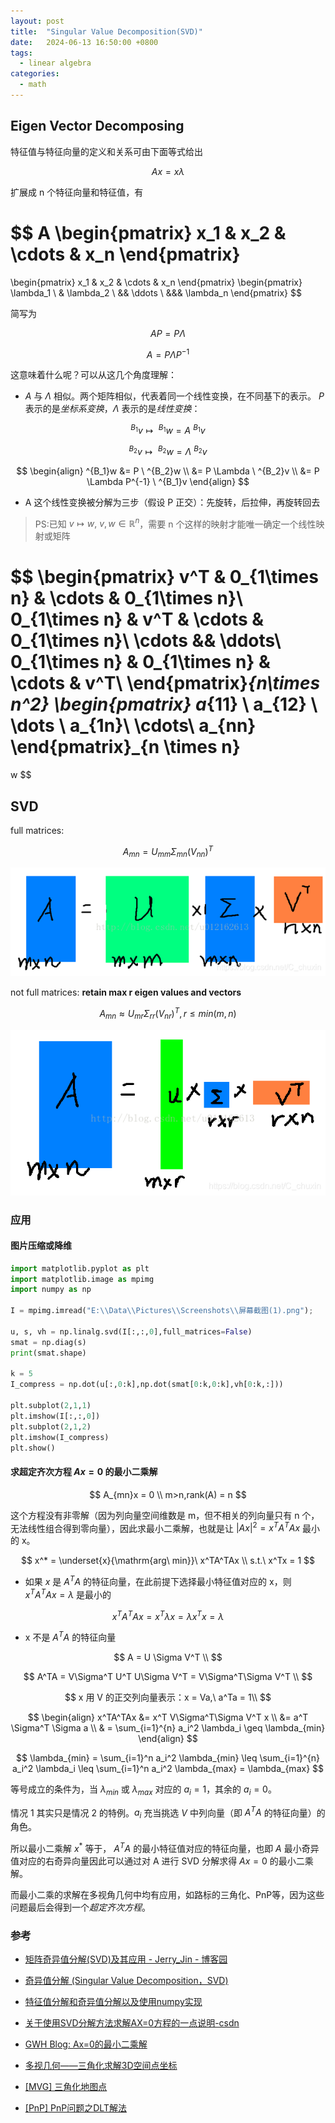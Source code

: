 ```yaml
---
layout: post
title:  "Singular Value Decomposition(SVD)"
date:   2024-06-13 16:50:00 +0800
tags: 
  - linear algebra
categories:
  - math
---
```


## Eigen Vector Decomposing

特征值与特征向量的定义和关系可由下面等式给出

$$
Ax = x\lambda
$$

扩展成 n 个特征向量和特征值，有

$$
A
\begin{pmatrix}
x_1 & x_2 & \cdots & x_n
\end{pmatrix}
=
\begin{pmatrix}
x_1 & x_2 & \cdots & x_n
\end{pmatrix}
\begin{pmatrix}
\lambda_1 \\
& \lambda_2 \\
&& \ddots \\
&&& \lambda_n
\end{pmatrix}
$$

简写为

$$
AP= P\Lambda
$$

$$
A= P \Lambda P^{-1}
$$

这意味着什么呢？可以从这几个角度理解：
- $A$ 与 $\Lambda$ 相似。两个矩阵相似，代表着同一个线性变换，在不同基下的表示。 $P$ 表示的是*坐标系变换*，$\Lambda$ 表示的是*线性变换*：


$$
^{B_1}v \mapsto \ ^{B_1}w =  A \  ^{B_1}v
$$

$$
^{B_2}v \mapsto \ ^{B_2}w =  \Lambda\ ^{B_2}v
$$

$$
\begin{align}
^{B_1}w &= P \  ^{B_2}w \\
        &= P \Lambda \ ^{B_2}v \\
        &= P \Lambda P^{-1} \ ^{B_1}v
\end{align}
$$

- A 这个线性变换被分解为三步（假设 P 正交）：先旋转，后拉伸，再旋转回去

>PS:已知 $v \mapsto w,\ v,w \in \mathbb{R}^n$，需要 n 个这样的映射才能唯一确定一个线性映射或矩阵

$$
\begin{pmatrix}
v^T & 0_{1\times n} & \cdots &  0_{1\times n}\\
0_{1\times n} & v^T & \cdots &  0_{1\times n}\\
\cdots && \ddots\\
0_{1\times n} & 0_{1\times n} & \cdots & v^T\\
\end{pmatrix}_{n\times n^2}
\begin{pmatrix}
a_{11} \\
a_{12} \\
\dots \\
a_{1n}\\
\cdots\\
a_{nn}
\end{pmatrix}_{n \times n}
=
w
$$

## SVD
full matrices: 

$$
A_{mn} = U_{mm}\Sigma_{mn}(V_{nn})^T
$$

![full_matrices](/assets/2024-06-13-SVD/full_matrices.png)

not full matrices: **retain max r eigen values and vectors**

$$
A_{mn} \approx U_{mr}\Sigma_{rr}(V_{nr})^T, r \leq min(m,n)
$$

![not_full_matrices](/assets/2024-06-13-SVD/not_full_matrices.png)

### 应用

#### 图片压缩或降维

```python
import matplotlib.pyplot as plt
import matplotlib.image as mpimg
import numpy as np

I = mpimg.imread("E:\\Data\\Pictures\\Screenshots\\屏幕截图(1).png");

u, s, vh = np.linalg.svd(I[:,:,0],full_matrices=False)
smat = np.diag(s)
print(smat.shape)

k = 5
I_compress = np.dot(u[:,0:k],np.dot(smat[0:k,0:k],vh[0:k,:]))

plt.subplot(2,1,1)
plt.imshow(I[:,:,0])
plt.subplot(2,1,2)
plt.imshow(I_compress)
plt.show()

```

#### 求超定齐次方程 $Ax = 0$ 的最小二乘解

$$
A_{mn}x = 0 \\ 
m>n,rank(A) = n
$$

这个方程没有非零解（因为列向量空间维数是 m，但不相关的列向量只有 n 个，无法线性组合得到零向量），因此求最小二乘解，也就是让 $\lvert Ax \rvert ^2 = x^TA^TAx$ 最小的 x。

$$
x^* = \underset{x}{\mathrm{arg\ min}}\  x^TA^TAx \\ s.t.\  x^Tx = 1
$$

- 如果 $x$ 是 $A^TA$ 的特征向量，在此前提下选择最小特征值对应的 x，则 $x^TA^TAx  = \lambda$ 是最小的

$$
x^TA^TAx = x^T \lambda x = \lambda x^Tx = \lambda
$$

- x 不是 $A^TA$ 的特征向量

$$
A = U \Sigma V^T \\
$$

$$
A^TA = V\Sigma^T U^T U\Sigma V^T = V\Sigma^T\Sigma V^T \\ 
$$

$$
x 用 V 的正交列向量表示：x = Va,\ a^Ta = 1\\
$$

$$
\begin{align}
x^TA^TAx &= x^T V\Sigma^T\Sigma V^T x \\
&= a^T \Sigma^T \Sigma a \\
& = \sum_{i=1}^{n} a_i^2 \lambda_i \geq \lambda_{min}
\end{align}
$$

$$
\lambda_{min} = \sum_{i=1}^n a_i^2 \lambda_{min} \leq \sum_{i=1}^{n} a_i^2 \lambda_i \leq \sum_{i=1}^n a_i^2 \lambda_{max} = \lambda_{max}
$$

等号成立的条件为，当 $\lambda_{min}$ 或 $\lambda_{max}$ 对应的 $a_i = 1$，其余的 $a_i = 0$。

情况 1 其实只是情况 2 的特例。$a_i$ 充当挑选 $V$ 中列向量（即 $A^TA$ 的特征向量）的角色。

所以最小二乘解 $x^*$ 等于， $A^TA$ 的最小特征值对应的特征向量，也即 $A$ 最小奇异值对应的右奇异向量因此可以通过对 A 进行 SVD 分解求得 $Ax = 0$ 的最小二乘解。

而最小二乘的求解在多视角几何中均有应用，如路标的三角化、PnP等，因为这些问题最后会得到一个*超定齐次方程*。

### 参考

- [矩阵奇异值分解(SVD)及其应用 - Jerry_Jin - 博客园](https://www.cnblogs.com/jins-note/p/9637006.html)

- [奇异值分解 (Singular Value Decomposition，SVD) ](https://www.cnblogs.com/sun-a/p/13543735.html)
- [特征值分解和奇异值分解以及使用numpy实现](https://blog.csdn.net/C_chuxin/article/details/84898942)

- [关于使用SVD分解方法求解AX=0方程的一点说明-csdn](https://blog.csdn.net/zhyh1435589631/article/details/62218421)
- [GWH Blog: Ax=0的最小二乘解](https://gutsgwh1997.github.io/2020/04/03/Ax-0%E7%9A%84%E6%9C%80%E5%B0%8F%E4%BA%8C%E4%B9%98%E8%A7%A3/)

- [多视几何——三角化求解3D空间点坐标](https://zhuanlan.zhihu.com/p/55530787)
- [[MVG] 三角化地图点](https://zhuanlan.zhihu.com/p/63179478)

- [[PnP] PnP问题之DLT解法](https://zhuanlan.zhihu.com/p/58648937)
